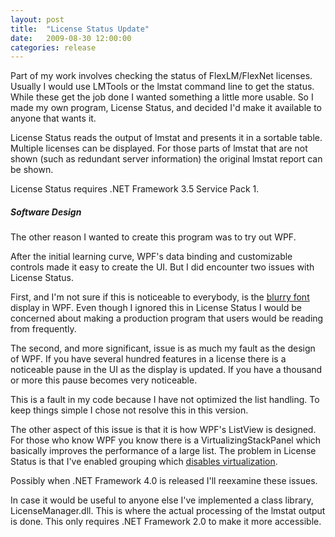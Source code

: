 ```yaml
---
layout: post
title:  "License Status Update"
date:   2009-08-30 12:00:00
categories: release
---
```

Part of my work involves checking the status of FlexLM/FlexNet licenses. Usually I would use LMTools or the lmstat command line to get the status. While these get the job done I wanted something a little more usable. So I made my own program, License Status, and decided I'd make it available to anyone that wants it.

License Status reads the output of lmstat and presents it in a sortable table. Multiple licenses can be displayed. For those parts of lmstat that are not shown (such as redundant server information) the original lmstat report can be shown.

License Status requires .NET Framework 3.5 Service Pack 1.

##### Software Design

The other reason I wanted to create this program was to try out WPF.

After the initial learning curve, WPF's data binding and customizable controls made it easy to create the UI. But I did encounter two issues with License Status.

First, and I'm not sure if this is noticeable to everybody, is the [blurry font](https://connect.microsoft.com/VisualStudio/feedback/ViewFeedback.aspx?FeedbackID=380919&wa=wsignin1.0) display in WPF. Even though I ignored this in License Status I would be concerned about making a production program that users would be reading from frequently.

The second, and more significant, issue is as much my fault as the design of WPF. If you have several hundred features in a license there is a noticeable pause in the UI as the display is updated. If you have a thousand or more this pause becomes very noticeable.

This is a fault in my code because I have not optimized the list handling. To keep things simple I chose not resolve this in this version.

The other aspect of this issue is that it is how WPF's ListView is designed. For those who know WPF you know there is a VirtualizingStackPanel which basically improves the performance of a large list. The problem in License Status is that I've enabled grouping which [disables virtualization](http://web.archive.org/web/20111216064531/http://bea.stollnitz.com/blog/?p=338).

Possibly when .NET Framework 4.0 is released I'll reexamine these issues.

In case it would be useful to anyone else I've implemented a class library, LicenseManager.dll. This is where the actual processing of the lmstat output is done. This only requires .NET Framework 2.0 to make it more accessible.

